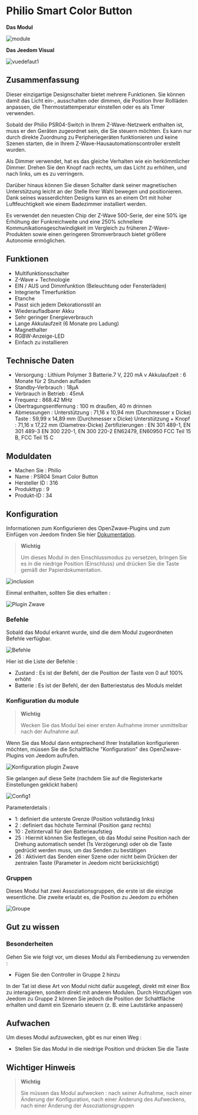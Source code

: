 # Philio Smart Color Button

**Das Modul**

![module](images/philio.psr04/module.jpg)

**Das Jeedom Visual**

![vuedefaut1](images/philio.psr04/vuedefaut1.jpg)

## Zusammenfassung

Dieser einzigartige Designschalter bietet mehrere Funktionen. Sie können damit das Licht ein-, ausschalten oder dimmen, die Position Ihrer Rollläden anpassen, die Thermostattemperatur einstellen oder es als Timer verwenden.

Sobald der Philio PSR04-Switch in Ihrem Z-Wave-Netzwerk enthalten ist, muss er den Geräten zugeordnet sein, die Sie steuern möchten. Es kann nur durch direkte Zuordnung zu Peripheriegeräten funktionieren und keine Szenen starten, die in Ihrem Z-Wave-Hausautomationscontroller erstellt wurden.

Als Dimmer verwendet, hat es das gleiche Verhalten wie ein herkömmlicher Dimmer. Drehen Sie den Knopf nach rechts, um das Licht zu erhöhen, und nach links, um es zu verringern.

Darüber hinaus können Sie diesen Schalter dank seiner magnetischen Unterstützung leicht an der Stelle Ihrer Wahl bewegen und positionieren. Dank seines wasserdichten Designs kann es an einem Ort mit hoher Luftfeuchtigkeit wie einem Badezimmer installiert werden.

Es verwendet den neuesten Chip der Z-Wave 500-Serie, der eine 50% ige Erhöhung der Funkreichweite und eine 250% schnellere Kommunikationsgeschwindigkeit im Vergleich zu früheren Z-Wave-Produkten sowie einen geringeren Stromverbrauch bietet größere Autonomie ermöglichen.

## Funktionen

-   Multifunktionsschalter
-   Z-Wave + Technologie
-   EIN / AUS und Dimmfunktion (Beleuchtung oder Fensterläden)
-   Integrierte Timerfunktion
-   Etanche
-   Passt sich jedem Dekorationsstil an
-   Wiederaufladbarer Akku
-   Sehr geringer Energieverbrauch
-   Lange Akkulaufzeit (6 Monate pro Ladung)
-   Magnethalter
-   RGBW-Anzeige-LED
-   Einfach zu installieren

## Technische Daten

-   Versorgung : Lithium Polymer 3 Batterie.7 V, 220 mA v Akkulaufzeit : 6 Monate für 2 Stunden aufladen
-   Standby-Verbrauch : 18µA
-   Verbrauch in Betrieb : 45mA
-   Frequenz : 868.42 MHz
-   Übertragungsentfernung : 100 m draußen, 40 m drinnen
-   Abmessungen : Unterstützung : 71,16 x 10,94 mm (Durchmesser x Dicke) Taste : 59,99 x 14,89 mm (Durchmesser x Dicke) Unterstützung + Knopf : 71,16 x 17,22 mm (Diametrex-Dicke) Zertifizierungen : EN 301 489-1, EN 301 489-3 EN 300 220-1, EN 300 220-2 EN62479, EN60950 FCC Teil 15 B, FCC Teil 15 C

## Moduldaten

-   Machen Sie : Philio
-   Name : PSR04 Smart Color Button
-   Hersteller ID : 316
-   Produkttyp : 9
-   Produkt-ID : 34

## Konfiguration

Informationen zum Konfigurieren des OpenZwave-Plugins und zum Einfügen von Jeedom finden Sie hier [Dokumentation](https://doc.jeedom.com/de_DE/plugins/automation%20protocol/openzwave/).

> **Wichtig**
>
> Um dieses Modul in den Einschlussmodus zu versetzen, bringen Sie es in die niedrige Position (Einschluss) und drücken Sie die Taste gemäß der Papierdokumentation.

![inclusion](images/philio.psr04/inclusion.jpg)

Einmal enthalten, sollten Sie dies erhalten :

![Plugin Zwave](images/philio.psr04/information.jpg)

### Befehle

Sobald das Modul erkannt wurde, sind die dem Modul zugeordneten Befehle verfügbar.

![Befehle](images/philio.psr04/commandes.jpg)

Hier ist die Liste der Befehle :

-   Zustand : Es ist der Befehl, der die Position der Taste von 0 auf 100% erhöht
-   Batterie : Es ist der Befehl, der den Batteriestatus des Moduls meldet

### Konfiguration du module

> **Wichtig**
>
> Wecken Sie das Modul bei einer ersten Aufnahme immer unmittelbar nach der Aufnahme auf.

Wenn Sie das Modul dann entsprechend Ihrer Installation konfigurieren möchten, müssen Sie die Schaltfläche "Konfiguration" des OpenZwave-Plugins von Jeedom aufrufen.

![Konfiguration plugin Zwave](images/plugin/bouton_configuration.jpg)

Sie gelangen auf diese Seite (nachdem Sie auf die Registerkarte Einstellungen geklickt haben)

![Config1](images/philio.psr04/config1.jpg)

Parameterdetails :

-   1: definiert die unterste Grenze (Position vollständig links)
-   2 : definiert das höchste Terminal (Position ganz rechts)
-   10 : Zeitintervall für den Batterieaufstieg
-   25 : Hiermit können Sie festlegen, ob das Modul seine Position nach der Drehung automatisch sendet (1s Verzögerung) oder ob die Taste gedrückt werden muss, um das Senden zu bestätigen
-   26 : Aktiviert das Senden einer Szene oder nicht beim Drücken der zentralen Taste (Parameter in Jeedom nicht berücksichtigt)

### Gruppen

Dieses Modul hat zwei Assoziationsgruppen, die erste ist die einzige wesentliche. Die zweite erlaubt es, die Position zu Jeedom zu erhöhen

![Groupe](images/philio.psr04/groupe.jpg)

## Gut zu wissen

### Besonderheiten

Gehen Sie wie folgt vor, um dieses Modul als Fernbedienung zu verwenden :

-   Fügen Sie den Controller in Gruppe 2 hinzu

In der Tat ist diese Art von Modul nicht dafür ausgelegt, direkt mit einer Box zu interagieren, sondern direkt mit anderen Modulen. Durch Hinzufügen von Jeedom zu Gruppe 2 können Sie jedoch die Position der Schaltfläche erhalten und damit ein Szenario steuern (z. B. eine Lautstärke anpassen)

## Aufwachen

Um dieses Modul aufzuwecken, gibt es nur einen Weg :

-   Stellen Sie das Modul in die niedrige Position und drücken Sie die Taste

## Wichtiger Hinweis

> **Wichtig**
>
> Sie müssen das Modul aufwecken : nach seiner Aufnahme, nach einer Änderung der Konfiguration, nach einer Änderung des Aufweckens, nach einer Änderung der Assoziationsgruppen
